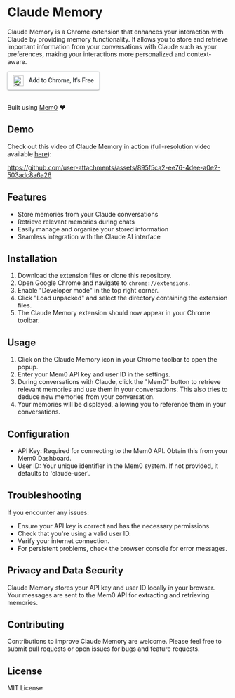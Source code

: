 # Claude Memory

Claude Memory is a Chrome extension that enhances your interaction with Claude by providing memory functionality. It allows you to store and retrieve important information from your conversations with Claude such as your preferences, making your interactions more personalized and context-aware.

<a href="https://chromewebstore.google.com/detail/claude-memory/onihkkbipkfeijkadecaafbgagkhglop?hl=en-GB&utm_source=ext_sidebar" style="display: inline-block; padding: 8px 12px; background-color: white; color: #3c4043; text-decoration: none; font-family: 'Roboto', Arial, sans-serif; font-size: 14px; font-weight: 500; border-radius: 4px; border: 1px solid #dadce0; box-shadow: 0 1px 2px rgba(60,64,67,0.3), 0 1px 3px 1px rgba(60,64,67,0.15);">
  <img src="https://www.google.com/chrome/static/images/chrome-logo.svg" alt="Chrome logo" style="height: 24px; vertical-align: middle; margin-right: 8px;">
  Add to Chrome, It's Free
</a>
<br>
<br>

Built using [Mem0](https://www.mem0.ai) ❤️


## Demo

Check out this video of Claude Memory in action (full-resolution video available [here](https://youtu.be/4iP_ADT9N3E)):

https://github.com/user-attachments/assets/895f5ca2-ee76-4dee-a0e2-503adc8a6a26

## Features

- Store memories from your Claude conversations
- Retrieve relevant memories during chats
- Easily manage and organize your stored information
- Seamless integration with the Claude AI interface

## Installation

1. Download the extension files or clone this repository.
2. Open Google Chrome and navigate to `chrome://extensions`.
3. Enable "Developer mode" in the top right corner.
4. Click "Load unpacked" and select the directory containing the extension files.
5. The Claude Memory extension should now appear in your Chrome toolbar.


## Usage

1. Click on the Claude Memory icon in your Chrome toolbar to open the popup.
2. Enter your Mem0 API key and user ID in the settings.
3. During conversations with Claude, click the "Mem0" button to retrieve relevant memories and use them in your conversations. This also tries to deduce new memories from your conversation.
4. Your memories will be displayed, allowing you to reference them in your conversations.

## Configuration

- API Key: Required for connecting to the Mem0 API. Obtain this from your Mem0 Dashboard.
- User ID: Your unique identifier in the Mem0 system. If not provided, it defaults to 'claude-user'.

## Troubleshooting

If you encounter any issues:

- Ensure your API key is correct and has the necessary permissions.
- Check that you're using a valid user ID.
- Verify your internet connection.
- For persistent problems, check the browser console for error messages.

## Privacy and Data Security

Claude Memory stores your API key and user ID locally in your browser. Your messages are sent to the Mem0 API for extracting and retrieving memories.

## Contributing

Contributions to improve Claude Memory are welcome. Please feel free to submit pull requests or open issues for bugs and feature requests.

## License
MIT License

